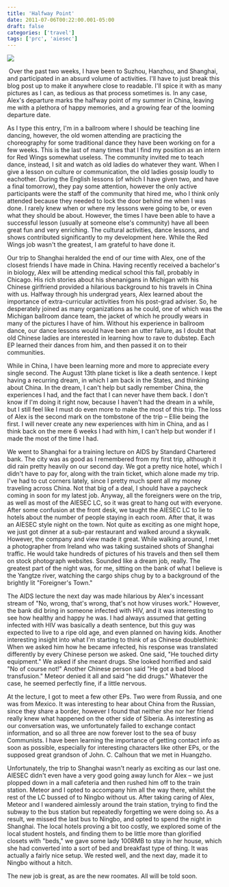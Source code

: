 ```yaml
---
title: 'Halfway Point'
date: 2011-07-06T00:22:00.001-05:00
draft: false
categories: ['travel']
tags: ['prc', 'aiesec']
---
```


[![](http://2.bp.blogspot.com/-No9XF2Vt4nY/ThPxEVaLO_I/AAAAAAAAAEg/9LacAV-adC4/s320/267938_240297109316243_100000078688527_969286_2480329_n-745028.jpg)](http://2.bp.blogspot.com/-No9XF2Vt4nY/ThPxEVaLO_I/AAAAAAAAAEg/9LacAV-adC4/s1600/267938_240297109316243_100000078688527_969286_2480329_n-745028.jpg)

 Over the past two weeks, I have been to Suzhou, Hanzhou, and Shanghai, and participated in an absurd volume of activities. I'll have to just break this blog post up to make it anywhere close to readable. I'll spice it with as many pictures as I can, as tedious as that process sometimes is. In any case, Alex's departure marks the halfway point of my summer in China, leaving me with a plethora of happy memories, and a growing fear of the looming departure date.

As I type this entry, I'm in a ballroom where I should be teaching line dancing, however, the old women attending are practicing the choreography for some traditional dance they have been working on for a few weeks. This is the last of many times that I find my position as an intern for Red Wings somewhat useless. The community invited me to teach dance, instead, I sit and watch as old ladies do whatever they want. When I give a lesson on culture or communication, the old ladies gossip loudly to eachother. During the English lessons (of which I have given two, and have a final tomorrow), they pay some attention, however the only active participants were the staff of the community that hired me, who I think only attended because they needed to lock the door behind me when I was done. I rarely knew when or where my lessons were going to be, or even what they should be about. However, the times I have been able to have a successful lesson (usually at someone else's community) have all been great fun and very enriching. The cultural activities, dance lessons, and shows contributed significantly to my development here. While the Red Wings job wasn't the greatest, I am grateful to have done it.

Our trip to Shanghai heralded the end of our time with Alex, one of the closest friends I have made in China. Having recently received a bachelor's in biology, Alex will be attending medical school this fall, probably in Chicago. His rich stories about his shenanigans in Michigan with his Chinese girlfriend provided a hilarious background to his travels in China with us. Halfway through his undergrad years, Alex learned about the importance of extra-curricular activities from his post-grad adviser. So, he desperately joined as many organizations as he could, one of which was the Michigan ballroom dance team, the jacket of which he proudly wears in many of the pictures I have of him. Without his experience in ballroom dance, our dance lessons would have been an utter failure, as I doubt that old Chinese ladies are interested in learning how to rave to dubstep. Each EP learned their dances from him, and then passed it on to their communities.

While in China, I have been learning more and more to appreciate every single second. The August 13th plane ticket is like a death sentence. I kept having a recurring dream, in which I am back in the States, and thinking about China. In the dream, I can't help but sadly remember China, the experiences I had, and the fact that I can never have them back. I don't know if I'm doing it right now, because I haven't had the dream in a while, but I still feel like I must do even more to make the most of this trip. The loss of Alex is the second mark on the tombstone of the trip – Ellie being the first. I will never create any new experiences with him in China, and as I think back on the mere 6 weeks I had with him, I can't help but wonder if I made the most of the time I had.

We went to Shanghai for a training lecture on AIDS by Standard Chartered bank. The city was as good as I remembered from my first trip, although it did rain pretty heavily on our second day. We got a pretty nice hotel, which I didn't have to pay for, along with the train ticket, which alone made my trip. I've had to cut corners lately, since I pretty much spent all my money traveling across China. Not that big of a deal, I should have a paycheck coming in soon for my latest job. Anyway, all the foreigners were on the trip, as well as most of the AIESEC LC, so it was great to hang out with everyone. After some confusion at the front desk, we taught the AIESEC LC to lie to hotels about the number of people staying in each room. After that, it was an AIESEC style night on the town. Not quite as exciting as one might hope, we just got dinner at a sub-par restaurant and walked around a skywalk. However, the company and view made it great. While walking around, I met a photographer from Ireland who was taking sustained shots of Shanghai traffic. He would take hundreds of pictures of his travels and then sell them on stock photograph websites. Sounded like a dream job, really. The greatest part of the night was, for me, sitting on the bank of what I believe is the Yangtze river, watching the cargo ships chug by to a background of the brightly lit "Foreigner's Town."

The AIDS lecture the next day was made hilarious by Alex's incessant stream of "No, wrong, that's wrong, that's not how viruses work." However, the bank did bring in someone infected with HIV, and it was interesting to see how healthy and happy he was. I had always assumed that getting infected with HIV was basically a death sentence, but this guy was expected to live to a ripe old age, and even planned on having kids. Another interesting insight into what I'm starting to think of as Chinese doublethink: When we asked him how he became infected, his response was translated differently by every Chinese person we asked. One said, "He touched dirty equipment." We asked if she meant drugs. She looked horrified and said "No of course not!" Another Chinese person said "He got a bad blood transfusion." Meteor denied it all and said "he did drugs." Whatever the case, he seemed perfectly fine, if a little nervous.

At the lecture, I got to meet a few other EPs. Two were from Russia, and one was from Mexico. It was interesting to hear about China from the Russian, since they share a border, however I found that neither she nor her friend really knew what happened on the other side of Siberia. As interesting as our conversation was, we unfortunately failed to exchange contact information, and so all three are now forever lost to the sea of busy Communists. I have been learning the importance of getting contact info as soon as possible, especially for interesting characters like other EPs, or the supposed great grandson of John. C. Calhoun that we met in Huangzho.

Unfortunately, the trip to Shanghai wasn't nearly as exciting as our last one. AIESEC didn't even have a very good going away lunch for Alex – we just plopped down in a mall cafeteria and then rushed him off to the train station. Meteor and I opted to accompany him all the way there, whilst the rest of the LC bussed of to Ningbo without us. After taking caring of Alex, Meteor and I wandered aimlessly around the train station, trying to find the subway to the bus station but repeatedly forgetting we were doing so. As a result, we missed the last bus to Ningbo, and opted to spend the night in Shanghai. The local hotels proving a bit too costly, we explored some of the local student hostels, and finding them to be little more than glorified closets with "beds," we gave some lady 100RMB to stay in her house, which she had converted into a sort of bed and breakfast type of thing. It was actually a fairly nice setup. We rested well, and the next day, made it to Ningbo without a hitch.



The new job is great, as are the new roomates. All will be told soon.
